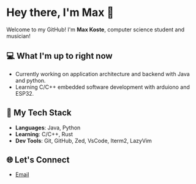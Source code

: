 # Hey there, I'm Max 👋

Welcome to my GitHub! I'm **Max Koste**, computer science student and musician!

## 💻 What I'm up to right now
- Currently working on application architecture and backend with Java and python.
- Learning C/C++ embedded software development with arduiono and ESP32.
  
## 💪 My Tech Stack
- **Languages**: Java, Python
- **Learning**: C/C++, Rust
- **Dev Tools**: Git, GitHub, Zed, VsCode, Iterm2, LazyVim

## 🌐 Let's Connect
- [Email](mailto:maxkoste@gmail.com)
